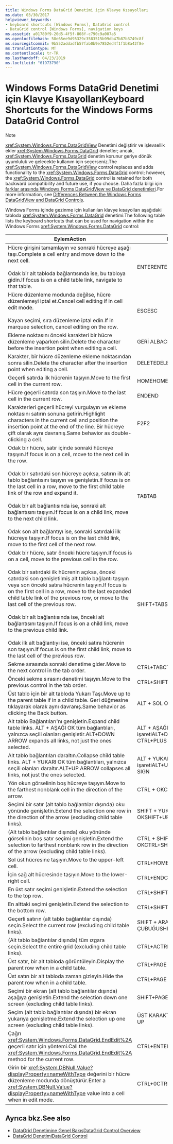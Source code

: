 ```yaml
---
title: Windows Forms DataGrid Denetimi için Klavye Kısayolları
ms.date: 03/30/2017
helpviewer_keywords:
- keyboard shortcuts [Windows Forms], DataGrid control
- DataGrid control [Windows Forms], navigation keys
ms.assetid: a01780f9-20d5-4f5f-808f-c790c9a007a5
ms.openlocfilehash: 58e65ee9d95329c3583515b99db47b87b3749c8f
ms.sourcegitcommit: 9b552addadfb57fab0b9e7852ed4f1f1b8a42f8e
ms.translationtype: MT
ms.contentlocale: tr-TR
ms.lasthandoff: 04/23/2019
ms.locfileid: "61973790"
---
```

# <a name="keyboard-shortcuts-for-the-windows-forms-datagrid-control"></a><span data-ttu-id="6c253-102">Windows Forms DataGrid Denetimi için Klavye Kısayolları</span><span class="sxs-lookup"><span data-stu-id="6c253-102">Keyboard Shortcuts for the Windows Forms DataGrid Control</span></span>
> [!NOTE]
>  <span data-ttu-id="6c253-103"><xref:System.Windows.Forms.DataGridView> Denetimi değiştirir ve işlevsellik ekler <xref:System.Windows.Forms.DataGrid> denetler; ancak, <xref:System.Windows.Forms.DataGrid> denetim korunur geriye dönük uyumluluk ve gelecekte kullanım için seçerseniz.</span><span class="sxs-lookup"><span data-stu-id="6c253-103">The <xref:System.Windows.Forms.DataGridView> control replaces and adds functionality to the <xref:System.Windows.Forms.DataGrid> control; however, the <xref:System.Windows.Forms.DataGrid> control is retained for both backward compatibility and future use, if you choose.</span></span> <span data-ttu-id="6c253-104">Daha fazla bilgi için [farklar arasında Windows Forms DataGridView ve DataGrid denetimleri](differences-between-the-windows-forms-datagridview-and-datagrid-controls.md).</span><span class="sxs-lookup"><span data-stu-id="6c253-104">For more information, see [Differences Between the Windows Forms DataGridView and DataGrid Controls](differences-between-the-windows-forms-datagridview-and-datagrid-controls.md).</span></span>  
  
 <span data-ttu-id="6c253-105">Windows Forms içinde gezinme için kullanılan klavye kısayolları aşağıdaki tabloda <xref:System.Windows.Forms.DataGrid> denetimi:</span><span class="sxs-lookup"><span data-stu-id="6c253-105">The following table lists the keyboard shortcuts that can be used for navigation within the Windows Forms <xref:System.Windows.Forms.DataGrid> control:</span></span>  
  
|<span data-ttu-id="6c253-106">Eylem</span><span class="sxs-lookup"><span data-stu-id="6c253-106">Action</span></span>|<span data-ttu-id="6c253-107">Kısayol</span><span class="sxs-lookup"><span data-stu-id="6c253-107">Shortcut</span></span>|  
|------------|--------------|  
|<span data-ttu-id="6c253-108">Hücre girişini tamamlayın ve sonraki hücreye aşağı taşı.</span><span class="sxs-lookup"><span data-stu-id="6c253-108">Complete a cell entry and move down to the next cell.</span></span><br /><br /> <span data-ttu-id="6c253-109">Odak bir alt tabloda bağlantısında ise, bu tabloya gidin.</span><span class="sxs-lookup"><span data-stu-id="6c253-109">If focus is on a child table link, navigate to that table.</span></span>|<span data-ttu-id="6c253-110">ENTER</span><span class="sxs-lookup"><span data-stu-id="6c253-110">ENTER</span></span>|  
|<span data-ttu-id="6c253-111">Hücre düzenleme modunda değilse, hücre düzenlemeyi iptal et.</span><span class="sxs-lookup"><span data-stu-id="6c253-111">Cancel cell editing if in cell edit mode.</span></span><br /><br /> <span data-ttu-id="6c253-112">Kayan seçimi, sıra düzenleme iptal edin.</span><span class="sxs-lookup"><span data-stu-id="6c253-112">If in marquee selection, cancel editing on the row.</span></span>|<span data-ttu-id="6c253-113">ESC</span><span class="sxs-lookup"><span data-stu-id="6c253-113">ESC</span></span>|  
|<span data-ttu-id="6c253-114">Ekleme noktasını önceki karakteri bir hücre düzenleme yaparken silin.</span><span class="sxs-lookup"><span data-stu-id="6c253-114">Delete the character before the insertion point when editing a cell.</span></span>|<span data-ttu-id="6c253-115">GERİ AL</span><span class="sxs-lookup"><span data-stu-id="6c253-115">BACKSPACE</span></span>|  
|<span data-ttu-id="6c253-116">Karakter, bir hücre düzenleme ekleme noktasından sonra silin.</span><span class="sxs-lookup"><span data-stu-id="6c253-116">Delete the character after the insertion point when editing a cell.</span></span>|<span data-ttu-id="6c253-117">DELETE</span><span class="sxs-lookup"><span data-stu-id="6c253-117">DELETE</span></span>|  
|<span data-ttu-id="6c253-118">Geçerli satırda ilk hücrenin taşıyın.</span><span class="sxs-lookup"><span data-stu-id="6c253-118">Move to the first cell in the current row.</span></span>|<span data-ttu-id="6c253-119">HOME</span><span class="sxs-lookup"><span data-stu-id="6c253-119">HOME</span></span>|  
|<span data-ttu-id="6c253-120">Hücre geçerli satırda son taşıyın.</span><span class="sxs-lookup"><span data-stu-id="6c253-120">Move to the last cell in the current row.</span></span>|<span data-ttu-id="6c253-121">END</span><span class="sxs-lookup"><span data-stu-id="6c253-121">END</span></span>|  
|<span data-ttu-id="6c253-122">Karakterleri geçerli hücreyi vurgulayın ve ekleme noktasını satırın sonuna getirin.</span><span class="sxs-lookup"><span data-stu-id="6c253-122">Highlight characters in the current cell and position the insertion point at the end of the line.</span></span> <span data-ttu-id="6c253-123">Bir hücreye çift olarak aynı davranış.</span><span class="sxs-lookup"><span data-stu-id="6c253-123">Same behavior as double-clicking a cell.</span></span>|<span data-ttu-id="6c253-124">F2</span><span class="sxs-lookup"><span data-stu-id="6c253-124">F2</span></span>|  
|<span data-ttu-id="6c253-125">Odak bir hücre, satır içinde sonraki hücreye taşıyın.</span><span class="sxs-lookup"><span data-stu-id="6c253-125">If focus is on a cell, move to the next cell in the row.</span></span><br /><br /> <span data-ttu-id="6c253-126">Odak bir satırdaki son hücreye açıksa, satırın ilk alt tablo bağlantısını taşıyın ve genişletin.</span><span class="sxs-lookup"><span data-stu-id="6c253-126">If focus is on the last cell in a row, move to the first child table link of the row and expand it.</span></span><br /><br /> <span data-ttu-id="6c253-127">Odak bir alt bağlantısında ise, sonraki alt bağlantısını taşıyın.</span><span class="sxs-lookup"><span data-stu-id="6c253-127">If focus is on a child link, move to the next child link.</span></span><br /><br /> <span data-ttu-id="6c253-128">Odak son alt bağlantıyı ise, sonraki satırdaki ilk hücreye taşıyın.</span><span class="sxs-lookup"><span data-stu-id="6c253-128">If focus is on the last child link, move to the first cell of the next row.</span></span>|<span data-ttu-id="6c253-129">TAB</span><span class="sxs-lookup"><span data-stu-id="6c253-129">TAB</span></span>|  
|<span data-ttu-id="6c253-130">Odak bir hücre, satır önceki hücre taşıyın.</span><span class="sxs-lookup"><span data-stu-id="6c253-130">If focus is on a cell, move to the previous cell in the row.</span></span><br /><br /> <span data-ttu-id="6c253-131">Odak bir satırdaki ilk hücrenin açıksa, önceki satırdaki son genişletilmiş alt tablo bağlantı taşıyın veya son önceki satıra hücrenin taşıyın.</span><span class="sxs-lookup"><span data-stu-id="6c253-131">If focus is on the first cell in a row, move to the last expanded child table link of the previous row, or move to the last cell of the previous row.</span></span><br /><br /> <span data-ttu-id="6c253-132">Odak bir alt bağlantısında ise, önceki alt bağlantısını taşıyın.</span><span class="sxs-lookup"><span data-stu-id="6c253-132">If focus is on a child link, move to the previous child link.</span></span><br /><br /> <span data-ttu-id="6c253-133">Odak ilk alt bağlantıyı ise, önceki satıra hücrenin son taşıyın.</span><span class="sxs-lookup"><span data-stu-id="6c253-133">If focus is on the first child link, move to the last cell of the previous row.</span></span>|<span data-ttu-id="6c253-134">SHIFT+TAB</span><span class="sxs-lookup"><span data-stu-id="6c253-134">SHIFT+TAB</span></span>|  
|<span data-ttu-id="6c253-135">Sekme sırasında sonraki denetime gider.</span><span class="sxs-lookup"><span data-stu-id="6c253-135">Move to the next control in the tab order.</span></span>|<span data-ttu-id="6c253-136">CTRL+TAB</span><span class="sxs-lookup"><span data-stu-id="6c253-136">CTRL+TAB</span></span>|  
|<span data-ttu-id="6c253-137">Önceki sekme sırasını denetimi taşıyın.</span><span class="sxs-lookup"><span data-stu-id="6c253-137">Move to the previous control in the tab order.</span></span>|<span data-ttu-id="6c253-138">CTRL+SHIFT+TAB</span><span class="sxs-lookup"><span data-stu-id="6c253-138">CTRL+SHIFT+TAB</span></span>|  
|<span data-ttu-id="6c253-139">Üst tablo için bir alt tabloda Yukarı Taşı.</span><span class="sxs-lookup"><span data-stu-id="6c253-139">Move up to the parent table if in a child table.</span></span> <span data-ttu-id="6c253-140">Geri düğmesine tıklayarak olarak aynı davranış.</span><span class="sxs-lookup"><span data-stu-id="6c253-140">Same behavior as clicking the Back button.</span></span>|<span data-ttu-id="6c253-141">ALT + SOL OK</span><span class="sxs-lookup"><span data-stu-id="6c253-141">ALT+LEFT ARROW</span></span>|  
|<span data-ttu-id="6c253-142">Alt tablo Bağlantıları'nı genişletin.</span><span class="sxs-lookup"><span data-stu-id="6c253-142">Expand child table links.</span></span> <span data-ttu-id="6c253-143">ALT + AŞAĞI OK tüm bağlantıları, yalnızca seçili olanları genişletir.</span><span class="sxs-lookup"><span data-stu-id="6c253-143">ALT+DOWN ARROW expands all links, not just the ones selected.</span></span>|<span data-ttu-id="6c253-144">ALT + AŞAĞI OK veya CTRL + artı işareti</span><span class="sxs-lookup"><span data-stu-id="6c253-144">ALT+DOWN ARROW or CTRL+PLUS SIGN</span></span>|  
|<span data-ttu-id="6c253-145">Alt tablo bağlantıları daraltın.</span><span class="sxs-lookup"><span data-stu-id="6c253-145">Collapse child table links.</span></span> <span data-ttu-id="6c253-146">ALT + YUKARI OK tüm bağlantıları, yalnızca seçili olanları daraltır.</span><span class="sxs-lookup"><span data-stu-id="6c253-146">ALT+UP ARROW collapses all links, not just the ones selected.</span></span>|<span data-ttu-id="6c253-147">ALT + YUKARI OK veya CTRL + eksi işareti</span><span class="sxs-lookup"><span data-stu-id="6c253-147">ALT+UP ARROW or CTRL+MINUS SIGN</span></span>|  
|<span data-ttu-id="6c253-148">Yön okun görselinin boş hücreye taşıyın.</span><span class="sxs-lookup"><span data-stu-id="6c253-148">Move to the farthest nonblank cell in the direction of the arrow.</span></span>|<span data-ttu-id="6c253-149">CTRL + OK</span><span class="sxs-lookup"><span data-stu-id="6c253-149">CTRL+ARROW</span></span>|  
|<span data-ttu-id="6c253-150">Seçimi bir satır (alt tablo bağlantılar dışında) oku yönünde genişletin.</span><span class="sxs-lookup"><span data-stu-id="6c253-150">Extend the selection one row in the direction of the arrow (excluding child table links).</span></span>|<span data-ttu-id="6c253-151">SHIFT + YUKARI/AŞAĞI OK</span><span class="sxs-lookup"><span data-stu-id="6c253-151">SHIFT+UP/DOWN ARROW</span></span>|  
|<span data-ttu-id="6c253-152">(Alt tablo bağlantılar dışında) oku yönünde görselinin boş satır seçimi genişletin.</span><span class="sxs-lookup"><span data-stu-id="6c253-152">Extend the selection to farthest nonblank row in the direction of the arrow (excluding child table links).</span></span>|<span data-ttu-id="6c253-153">CTRL + SHIFT + YUKARI/AŞAĞI OK</span><span class="sxs-lookup"><span data-stu-id="6c253-153">CTRL+SHIFT+ UP/DOWN ARROW</span></span>|  
|<span data-ttu-id="6c253-154">Sol üst hücresine taşıyın.</span><span class="sxs-lookup"><span data-stu-id="6c253-154">Move to the upper-left cell.</span></span>|<span data-ttu-id="6c253-155">CTRL+HOME</span><span class="sxs-lookup"><span data-stu-id="6c253-155">CTRL+HOME</span></span>|  
|<span data-ttu-id="6c253-156">İçin sağ alt hücresinde taşıyın.</span><span class="sxs-lookup"><span data-stu-id="6c253-156">Move to the lower-right cell.</span></span>|<span data-ttu-id="6c253-157">CTRL+END</span><span class="sxs-lookup"><span data-stu-id="6c253-157">CTRL+END</span></span>|  
|<span data-ttu-id="6c253-158">En üst satır seçimi genişletin.</span><span class="sxs-lookup"><span data-stu-id="6c253-158">Extend the selection to the top row.</span></span>|<span data-ttu-id="6c253-159">CTRL+SHIFT+HOME</span><span class="sxs-lookup"><span data-stu-id="6c253-159">CTRL+SHIFT+HOME</span></span>|  
|<span data-ttu-id="6c253-160">En alttaki seçimi genişletin.</span><span class="sxs-lookup"><span data-stu-id="6c253-160">Extend the selection to the bottom row.</span></span>|<span data-ttu-id="6c253-161">CTRL+SHIFT+END</span><span class="sxs-lookup"><span data-stu-id="6c253-161">CTRL+SHIFT+END</span></span>|  
|<span data-ttu-id="6c253-162">Geçerli satırın (alt tablo bağlantılar dışında) seçin.</span><span class="sxs-lookup"><span data-stu-id="6c253-162">Select the current row (excluding child table links).</span></span>|<span data-ttu-id="6c253-163">SHIFT + ARA ÇUBUĞU</span><span class="sxs-lookup"><span data-stu-id="6c253-163">SHIFT+SPACEBAR</span></span>|  
|<span data-ttu-id="6c253-164">(Alt tablo bağlantılar dışında) tüm ızgara seçin.</span><span class="sxs-lookup"><span data-stu-id="6c253-164">Select the entire grid (excluding child table links).</span></span>|<span data-ttu-id="6c253-165">CTRL+A</span><span class="sxs-lookup"><span data-stu-id="6c253-165">CTRL+A</span></span>|  
|<span data-ttu-id="6c253-166">Üst satır, bir alt tabloda görüntüleyin.</span><span class="sxs-lookup"><span data-stu-id="6c253-166">Display the parent row when in a child table.</span></span>|<span data-ttu-id="6c253-167">CTRL+PAGE DOWN</span><span class="sxs-lookup"><span data-stu-id="6c253-167">CTRL+PAGE DOWN</span></span>|  
|<span data-ttu-id="6c253-168">Üst satırı bir alt tabloda zaman gizleyin.</span><span class="sxs-lookup"><span data-stu-id="6c253-168">Hide the parent row when in a child table.</span></span>|<span data-ttu-id="6c253-169">CTRL+PAGE UP</span><span class="sxs-lookup"><span data-stu-id="6c253-169">CTRL+PAGE UP</span></span>|  
|<span data-ttu-id="6c253-170">Seçimi bir ekran (alt tablo bağlantılar dışında) aşağıya genişletin.</span><span class="sxs-lookup"><span data-stu-id="6c253-170">Extend the selection down one screen (excluding child table links).</span></span>|<span data-ttu-id="6c253-171">SHIFT+PAGE DOWN</span><span class="sxs-lookup"><span data-stu-id="6c253-171">SHIFT+PAGE DOWN</span></span>|  
|<span data-ttu-id="6c253-172">Seçim (alt tablo bağlantılar dışında) bir ekran yukarıya genişletme.</span><span class="sxs-lookup"><span data-stu-id="6c253-172">Extend the selection up one screen (excluding child table links).</span></span>|<span data-ttu-id="6c253-173">ÜST KARAKTER + PAGE UP</span><span class="sxs-lookup"><span data-stu-id="6c253-173">SHIFT+PAGE UP</span></span>|  
|<span data-ttu-id="6c253-174">Çağrı <xref:System.Windows.Forms.DataGrid.EndEdit%2A> geçerli satır için yöntemi.</span><span class="sxs-lookup"><span data-stu-id="6c253-174">Call the <xref:System.Windows.Forms.DataGrid.EndEdit%2A> method for the current row.</span></span>|<span data-ttu-id="6c253-175">CTRL+ENTER</span><span class="sxs-lookup"><span data-stu-id="6c253-175">CTRL+ENTER</span></span>|  
|<span data-ttu-id="6c253-176">Girin bir <xref:System.DBNull.Value?displayProperty=nameWithType> değerini bir hücre düzenleme modunda dönüştürür.</span><span class="sxs-lookup"><span data-stu-id="6c253-176">Enter a <xref:System.DBNull.Value?displayProperty=nameWithType> value into a cell when in edit mode.</span></span>|<span data-ttu-id="6c253-177">CTRL+0</span><span class="sxs-lookup"><span data-stu-id="6c253-177">CTRL+0</span></span>|  
  
## <a name="see-also"></a><span data-ttu-id="6c253-178">Ayrıca bkz.</span><span class="sxs-lookup"><span data-stu-id="6c253-178">See also</span></span>

- [<span data-ttu-id="6c253-179">DataGrid Denetimine Genel Bakış</span><span class="sxs-lookup"><span data-stu-id="6c253-179">DataGrid Control Overview</span></span>](datagrid-control-overview-windows-forms.md)
- [<span data-ttu-id="6c253-180">DataGrid Denetimi</span><span class="sxs-lookup"><span data-stu-id="6c253-180">DataGrid Control</span></span>](datagrid-control-windows-forms.md)
